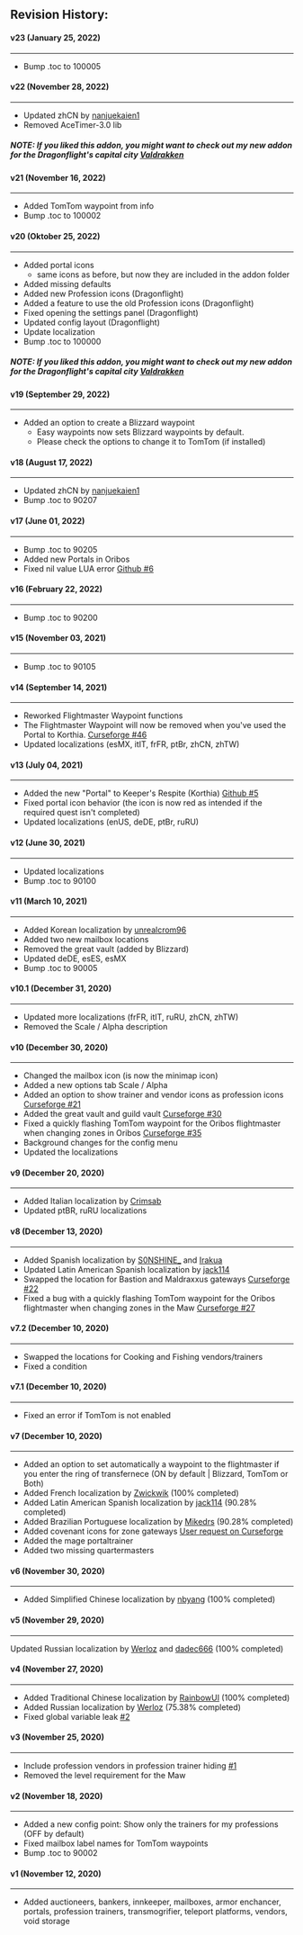## Revision History:

#### v23 (January 25, 2022)
-------------------------------
* Bump .toc to 100005

#### v22 (November 28, 2022)
-------------------------------
* Updated zhCN by [nanjuekaien1](https://github.com/Dathwada/handynotes-oribos/pull/9)
* Removed AceTimer-3.0 lib

##### NOTE: If you liked this addon, you might want to check out my new addon for the Dragonflight's capital city [Valdrakken](https://www.curseforge.com/wow/addons/handynotes-valdrakken)

#### v21 (November 16, 2022)
-------------------------------
* Added TomTom waypoint from info
* Bump .toc to 100002

#### v20 (Oktober 25, 2022)
-------------------------------
* Added portal icons
    * same icons as before, but now they are included in the addon folder
* Added missing defaults
* Added new Profession icons (Dragonflight)
* Added a feature to use the old Profession icons (Dragonflight)
* Fixed opening the settings panel (Dragonflight)
* Updated config layout (Dragonflight)
* Update localization
* Bump .toc to 100000

##### NOTE: If you liked this addon, you might want to check out my new addon for the Dragonflight's capital city [Valdrakken](https://www.curseforge.com/wow/addons/handynotes-valdrakken)

#### v19 (September 29, 2022)
-------------------------------
* Added an option to create a Blizzard waypoint
    * Easy waypoints now sets Blizzard waypoints by default.
    * Please check the options to change it to TomTom (if installed)

#### v18 (August 17, 2022)
-------------------------------
* Updated zhCN by [nanjuekaien1](https://github.com/Dathwada/handynotes-oribos/pull/7)
* Bump .toc to 90207

#### v17 (June 01, 2022)
-------------------------------
* Bump .toc to 90205
* Added new Portals in Oribos
* Fixed nil value LUA error [Github #6](https://github.com/Dathwada/handynotes-oribos/issues/6)

#### v16 (February 22, 2022)
-------------------------------
* Bump .toc to 90200

#### v15 (November 03, 2021)
-------------------------------
* Bump .toc to 90105

#### v14 (September 14, 2021)
-------------------------------
* Reworked Flightmaster Waypoint functions
* The Flightmaster Waypoint will now be removed when you've used the Portal to Korthia. [Curseforge #46](https://www.curseforge.com/wow/addons/handynotes-oribos?comment=46)
* Updated localizations (esMX, itIT, frFR, ptBr, zhCN, zhTW)

#### v13 (July 04, 2021)
-------------------------------
* Added the new "Portal" to Keeper's Respite (Korthia) [Github #5](https://github.com/Dathwada/handynotes-oribos/issues/5)
* Fixed portal icon behavior (the icon is now red as intended if the required quest isn't completed)
* Updated localizations (enUS, deDE, ptBr, ruRU)

#### v12 (June 30, 2021)
-------------------------------
* Updated localizations
* Bump .toc to 90100

#### v11 (March 10, 2021)
-------------------------------
* Added Korean localization by [unrealcrom96](https://www.curseforge.com/members/unrealcrom96)
* Added two new mailbox locations
* Removed the great vault (added by Blizzard)
* Updated deDE, esES, esMX
* Bump .toc to 90005

#### v10.1 (December 31, 2020)
-------------------------------
* Updated more localizations (frFR, itIT, ruRU, zhCN, zhTW)
* Removed the Scale / Alpha description

#### v10 (December 30, 2020)
-------------------------------
* Changed the mailbox icon (is now the minimap icon)
* Added a new options tab Scale / Alpha
* Added an option to show trainer and vendor icons as profession icons [Curseforge #21](https://www.curseforge.com/wow/addons/handynotes-oribos?comment=21)
* Added the great vault and guild vault [Curseforge #30](https://www.curseforge.com/wow/addons/handynotes-oribos?comment=30)
* Fixed a quickly flashing TomTom waypoint for the Oribos flightmaster when changing zones in Oribos [Curseforge #35](https://www.curseforge.com/wow/addons/handynotes-oribos?comment=35)
* Background changes for the config menu
* Updated the localizations

#### v9 (December 20, 2020)
-------------------------------
* Added Italian localization by [Crimsab](https://www.curseforge.com/members/crimsab)
* Updated ptBR, ruRU localizations

#### v8 (December 13, 2020)
-------------------------------
* Added Spanish localization by [S0NSHINE_](https://www.curseforge.com/members/S0NSHINE_) and [Irakua](https://www.curseforge.com/members/Irakua)
* Updated Latin American Spanish localization by [jack114](https://www.curseforge.com/members/jack114)
* Swapped the location for Bastion and Maldraxxus gateways [Curseforge #22](https://www.curseforge.com/wow/addons/handynotes-oribos?comment=22)
* Fixed a bug with a quickly flashing TomTom waypoint for the Oribos flightmaster when changing zones in the Maw [Curseforge #27](https://www.curseforge.com/wow/addons/handynotes-oribos?comment=27)

#### v7.2 (December 10, 2020)
-------------------------------
* Swapped the locations for Cooking and Fishing vendors/trainers
* Fixed a condition

#### v7.1 (December 10, 2020)
-------------------------------
* Fixed an error if TomTom is not enabled

#### v7 (December 10, 2020)
-------------------------------
* Added an option to set automatically a waypoint to the flightmaster if you enter the ring of transfernece (ON by default | Blizzard, TomTom or Both)
* Added French localization by [Zwickwik](https://www.curseforge.com/members/zickwik) (100% completed)
* Added Latin American Spanish localization by [jack114](https://www.curseforge.com/members/jack114) (90.28% completed)
* Added Brazilian Portuguese localization by [Mikedrs](https://www.curseforge.com/members/mikedrs) (90.28% completed)
* Added covenant icons for zone gateways [User request on Curseforge](https://www.curseforge.com/wow/addons/handynotes-oribos?comment=16)
* Added the mage portaltrainer
* Added two missing quartermasters

#### v6 (November 30, 2020)
-------------------------------
* Added Simplified Chinese localization by [nbyang](https://www.curseforge.com/members/nbyang) (100% completed)

#### v5 (November 29, 2020)
-------------------------------
Updated Russian localization by [Werloz](https://www.curseforge.com/members/werloz) and [dadec666](https://www.curseforge.com/members/dadec666) (100% completed)

#### v4 (November 27, 2020)
-------------------------------
* Added Traditional Chinese localization by [RainbowUI](https://www.curseforge.com/members/rainbowui) (100% completed)
* Added Russian localization by [Werloz](https://www.curseforge.com/members/werloz) (75.38% completed)
* Fixed global variable leak [#2](https://github.com/Dathwada/handynotes-oribos/issues/2)

#### v3 (November 25, 2020)
-------------------------------
* Include profession vendors in profession trainer hiding [#1](https://github.com/Dathwada/handynotes-oribos/issues/1)
* Removed the level requirement for the Maw

#### v2 (November 18, 2020)
-------------------------------
* Added a new config point: Show only the trainers for my professions (OFF by default)
* Fixed mailbox label names for TomTom waypoints
* Bump .toc to 90002

#### v1 (November 12, 2020)
-------------------------------
* Added auctioneers, bankers, innkeeper, mailboxes, armor enchancer, portals, profession trainers, transmogrifier, teleport platforms, vendors, void storage
